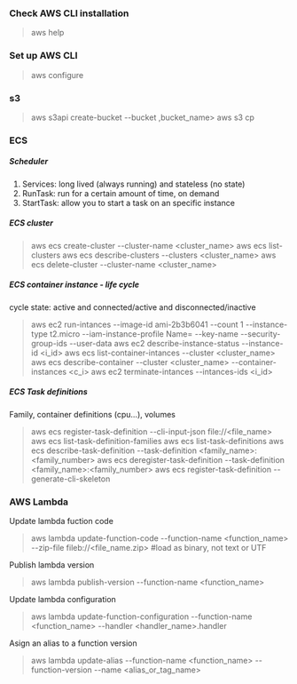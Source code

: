 ### Check AWS CLI installation
> aws help

### Set up AWS CLI
> aws configure

### s3
> aws s3api create-bucket --bucket ,bucket_name>
> aws s3 cp

### ECS
##### Scheduler
1. Services: long lived (always running) and stateless (no state)
2. RunTask: run for a certain amount of time, on demand
3. StartTask: allow you to start a task on an specific instance

##### ECS cluster
> aws ecs create-cluster --cluster-name <cluster_name>
> aws ecs list-clusters
> aws ecs describe-clusters --clusters <cluster_name>
> aws ecs delete-cluster --cluster-name <cluster_name>

##### ECS container instance - life cycle
cycle state: active and connected/active and disconnected/inactive
> aws ec2 run-intances --image-id ami-2b3b6041 --count 1 --instance-type t2.micro --iam-instance-profile Name=<ecsInstanceRole> --key-name <key> --security-group-ids <sg> --user-data <config>
> aws ec2 describe-instance-status --instance-id <i_id>
> aws ecs list-container-intances --cluster <cluster_name>
> aws ecs describe-container --cluster <cluster_name> --container-instances <c_i>
> aws ec2 terminate-intances --intances-ids <i_id>

##### ECS Task definitions
Family, container definitions (cpu...), volumes
> aws ecs register-task-definition --cli-input-json file://<file_name>
> aws ecs list-task-definition-families
> aws ecs list-task-definitions
> aws ecs describe-task-definition --task-definition <family_name>:<family_number>
> aws ecs deregister-task-definition --task-definition <family_name>:<family_number>
> aws ecs register-task-definition --generate-cli-skeleton

### AWS Lambda
Update lambda fuction code
> aws lambda update-function-code --function-name <function_name> --zip-file fileb://<file_name.zip>  #load as binary, not text or UTF

Publish lambda version
> aws lambda publish-version --function-name <function_name>

Update lambda configuration
> aws lambda update-function-configuration --function-name <function_name> --handler <handler_name>.handler

Asign an alias to a function version
>aws lambda update-alias --function-name <function_name> --function-version <int> --name <alias_or_tag_name>
